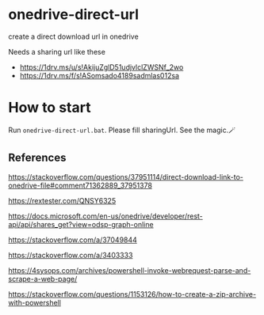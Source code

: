 # onedrive-direct-url
 create a direct download url in onedrive

Needs a sharing url like these
- https://1drv.ms/u/s!AkijuZglD51udjvlclZWSNf_2wo
- https://1drv.ms/f/s!ASomsado4189sadmlas012sa

# How to start

Run `onedrive-direct-url.bat`. Please fill sharingUrl. See the magic.🪄

## References

https://stackoverflow.com/questions/37951114/direct-download-link-to-onedrive-file#comment71362889_37951378

https://rextester.com/QNSY6325

https://docs.microsoft.com/en-us/onedrive/developer/rest-api/api/shares_get?view=odsp-graph-online

https://stackoverflow.com/a/37049844

https://stackoverflow.com/a/3403333

https://4sysops.com/archives/powershell-invoke-webrequest-parse-and-scrape-a-web-page/

https://stackoverflow.com/questions/1153126/how-to-create-a-zip-archive-with-powershell
